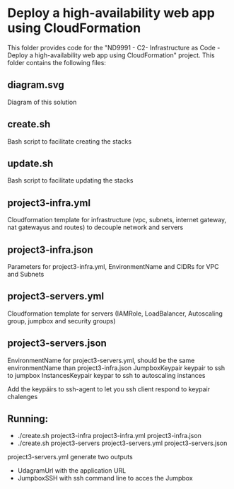 # Deploy a high-availability web app using CloudFormation
This folder provides code for the "ND9991 - C2- Infrastructure as Code - Deploy a high-availability web app using CloudFormation" project. This folder contains the following files:


## diagram.svg
Diagram of this solution 

## create.sh
Bash script to facilitate creating the stacks

## update.sh
Bash script to facilitate updating the stacks

## project3-infra.yml
Cloudformation template for infrastructure (vpc, subnets, internet gateway, nat gatewayus and routes) to decouple network and servers

## project3-infra.json
Parameters for project3-infra.yml, EnvironmentName and CIDRs for VPC and Subnets

## project3-servers.yml
Cloudformation template for servers (IAMRole, LoadBalancer, Autoscaling group, jumpbox and security groups) 

## project3-servers.json
EnvironmentName for project3-servers.yml, should be the same environmentName than project3-infra.json
JumpboxKeypair keypair to ssh to jumpbox
InstancesKeypair keypar to ssh to autoscaling instances 

Add the keypáirs to ssh-agent to let you ssh client respond to keypair chalenges

## Running:
- ./create.sh project3-infra project3-infra.yml project3-infra.json 
- ./create.sh project3-servers project3-servers.yml project3-servers.json 

project3-servers.yml generate two outputs 
* UdagramUrl
with the application URL 
* JumpboxSSH with ssh command line to acces the Jumpbox
